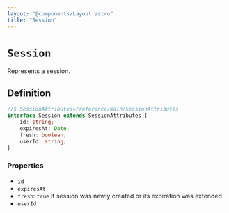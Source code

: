 ```yaml
---
layout: "@components/Layout.astro"
title: "Session"
---
```


# `Session`

Represents a session.

## Definition

```ts
//$ SessionAttributes=/reference/main/SessionAttributes
interface Session extends SessionAttributes {
	id: string;
	expiresAt: Date;
	fresh: boolean;
	userId: string;
}
```

### Properties

- `id`
- `expiresAt`
- `fresh`: `true` if session was newly created or its expiration was extended
- `userId`

